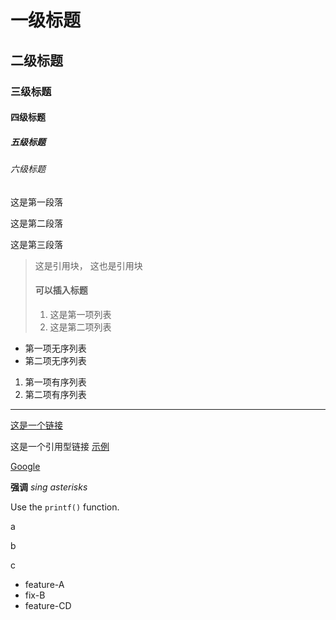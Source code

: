 # 一级标题
## 二级标题
### 三级标题
#### 四级标题
##### 五级标题
###### 六级标题

这是第一段落

这是第二段落

这是第三段落

> 这是引用块，
> 这也是引用块
> #### 可以插入标题
> 1. 这是第一项列表
> 2. 这是第二项列表

* 第一项无序列表
* 第二项无序列表

1. 第一项有序列表
2. 第二项有序列表

___

[这是一个链接](http://example.net/ "Title")

这是一个引用型链接 [示例][id]

[id]: http://example.com/  "Optional Title Here"

[Google][]

[Google]:http://google.com

**强调**
*sing asterisks*

Use the `printf()` function.

a

b

c

 - feature-A
 - fix-B
 - feature-CD
